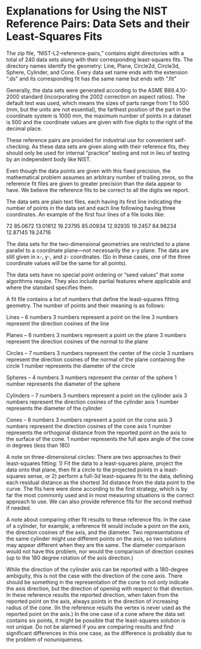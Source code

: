 # Explanations for Using the NIST Reference Pairs: Data Sets and their Least-Squares Fits

The zip file, “NIST-L2-reference-pairs,” contains eight directories
with a total of 240 data sets along with their corresponding
least-squares fits. The directory names identify the geometry: Line,
Plane, Circle2d, Circle3d, Sphere, Cylinder, and Cone. Every data set
name ends with the extension “.ds” and its corresponding fit has the
same name but ends with “.fit”

Generally, the data sets were generated according to the ASME
B89.4.10-2000 standard (incorporating the 2002 correction on aspect
ratios). The default test was used, which means the sizes of parts
range from 1 to 500 (mm, but the units are not essential), the
farthest position of the part in the coordinate system is 1000 mm, the
maximum number of points in a dataset is 500 and the coordinate values
are given with five digits to the right of the decimal place.

These reference pairs are provided for industrial use for convenient
self-checking. As these data sets are given along with their reference
fits, they should only be used for internal “practice” testing and not
in lieu of testing by an independent body like NIST.

Even though the data points are given with this fixed precision, the
mathematical problem assumes an arbitrary number of trailing zeros, so
the reference fit files are given to greater precision than the data
appear to have. We believe the reference fits to be correct to all the
digits we report.

The data sets are plain text files, each having its first line
indicating the number of points in the data set and each line
following having three coordinates. An example of the first four lines
of a file looks like:

  72
  85.0672 13.01812 19.23795 85.00934 12.92935 19.2457 84.98234 12.87145 19.24716

The data sets for the two-dimensional geometries are restricted to a
plane parallel to a coordinate plane—not necessarily the x-y
plane. The data are still given in x-, y-, and z- coordinates. (So in
these cases, one of the three coordinate values will be the same for
all points).

The data sets have no special point ordering or “seed values” that
some algorithms require. They also include partial features where
applicable and where the standard specifies them.

A fit file contains a list of numbers that define the least-squares
fitting geometry. The number of points and their meaning is as
follows:

Lines – 6 numbers
  3 numbers represent a point on the line
  3 numbers represent the direction cosines of the line

Planes – 6 numbers
  3 numbers represent a point on the plane
  3 numbers represent the direction cosines of the normal to the plane

Circles – 7 numbers
  3 numbers represent the center of the circle
  3 numbers represent the direction cosines of the normal of the plane containing the circle
  1 number represents the diameter of the circle

Spheres – 4 numbers
  3 numbers represent the center of the sphere
  1 number represents the diameter of the sphere

Cylinders – 7 numbers
  3 numbers represent a point on the cylinder axis
  3 numbers represent the direction cosines of the cylinder axis 1 number represents the diameter of the cylinder

Cones – 8 numbers
  3 numbers represent a point on the cone axis
  3 numbers represent the direction cosines of the cone axis
  1 number represents the orthogonal distance from the reported point on the axis to the surface of the cone.
  1 number represents the full apex angle of the cone in degrees (less than 180)

A note on three-dimensional circles: There are two approaches to their
least-squares fitting: 1) Fit the data to a least-squares plane,
project the data onto that plane, then fit a circle to the projected
points in a least-squares sense, or 2) perform a full-3d least-squares
fit to the data, defining each residual distance as the shortest 3d
distance from the data point to the curve. The fits here were done
according to the first strategy, which is by far the most commonly
used and in most measuring situations is the correct approach to
use. We can also provide reference fits for the second method if
needed.

A note about comparing other fit results to these reference fits: In
the case of a cylinder, for example, a reference fit would include a
point on the axis, the direction cosines of the axis, and the
diameter. Two representations of the same cylinder might use different
points on the axis, so two solutions may appear different when they
are the same. The diameter comparison would not have this problem, nor
would the comparison of direction cosines (up to the 180 degree
rotation of the axis direction.)

While the direction of the cylinder axis can be reported with a
180-degree ambiguity, this is not the case with the direction of the
cone axis. There should be something in the representation of the cone
to not only indicate the axis direction, but the direction of opening
with respect to that direction. In these reference results the
reported direction, when taken from the reported point on the axis,
always points in the direction of increasing radius of the cone. (In
the reference results the vertex is never used as the reported point
on the axis.)  In the one case of a cone where the data set contains
six points, it might be possible that the least-squares solution is
not unique. Do not be alarmed if you are comparing results and find
significant differences in this one case, as the difference is
probably due to the problem of nonuniqueness.
